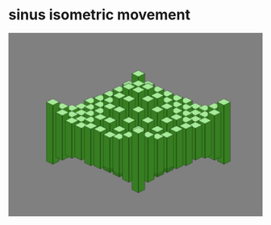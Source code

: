 # sinus isometric movement

![alt text](https://github.com/Reloadaxe/isometric-sin-movement/blob/master/images/capture.png)